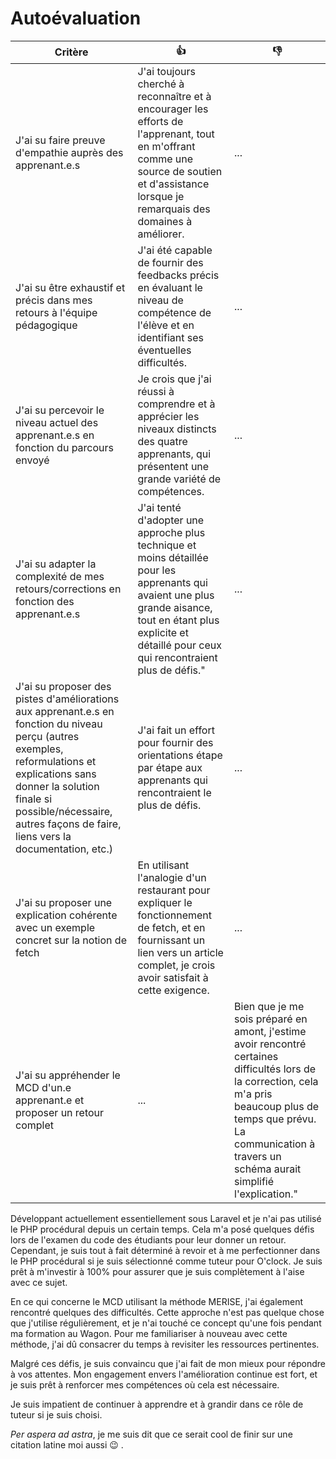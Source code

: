 # Autoévaluation

| Critère | 👍 | 👎 |
| ---------------- | ---------------- | ---------------- | 
| J'ai su faire preuve d'empathie auprès des apprenant.e.s | J'ai toujours cherché à reconnaître et à encourager les efforts de l'apprenant, tout en m'offrant comme une source de soutien et d'assistance lorsque je remarquais des domaines à améliorer.| ... |
| J'ai su être exhaustif et précis dans mes retours à l'équipe pédagogique | J'ai été capable de fournir des feedbacks précis en évaluant le niveau de compétence de l'élève et en identifiant ses éventuelles difficultés.| ... |
| J'ai su percevoir le niveau actuel des apprenant.e.s en fonction du parcours envoyé | Je crois que j'ai réussi à comprendre et à apprécier les niveaux distincts des quatre apprenants, qui présentent une grande variété de compétences.| ... |
| J'ai su adapter la complexité de mes retours/corrections en fonction des apprenant.e.s  | J'ai tenté d'adopter une approche plus technique et moins détaillée pour les apprenants qui avaient une plus grande aisance, tout en étant plus explicite et détaillé pour ceux qui rencontraient plus de défis." | ...|
| J'ai su proposer des pistes d'améliorations aux apprenant.e.s en fonction du niveau perçu (autres exemples, reformulations et explications sans donner la solution finale si possible/nécessaire, autres façons de faire, liens vers la documentation, etc.) | J'ai fait un effort pour fournir des orientations étape par étape aux apprenants qui rencontraient le plus de défis. | ... |
| J'ai su proposer une explication cohérente avec un exemple concret sur la notion de fetch | En utilisant l'analogie d'un restaurant pour expliquer le fonctionnement de fetch, et en fournissant un lien vers un article complet, je crois avoir satisfait à cette exigence.| ... |
| J'ai su appréhender le MCD d'un.e apprenant.e et proposer un retour complet | ... | Bien que je me sois préparé en amont, j'estime avoir rencontré certaines difficultés lors de la correction, cela m'a pris beaucoup plus de temps que prévu. La communication à travers un schéma aurait simplifié l'explication."|


Développant actuellement essentiellement sous Laravel et je n'ai pas utilisé le PHP procédural depuis un certain temps. Cela m'a posé quelques défis lors de l'examen du code des étudiants pour leur donner un retour. Cependant, je suis tout à fait déterminé à revoir et à me perfectionner dans le PHP procédural si je suis sélectionné comme tuteur pour O'clock. Je suis prêt à m'investir à 100% pour assurer que je suis complètement à l'aise avec ce sujet.

En ce qui concerne le MCD utilisant la méthode MERISE, j'ai également rencontré quelques des difficultés. Cette approche n'est pas quelque chose que j'utilise régulièrement, et je n'ai touché ce concept qu'une fois pendant ma formation au Wagon. Pour me familiariser à nouveau avec cette méthode, j'ai dû consacrer du temps à revisiter les ressources pertinentes.

Malgré ces défis, je suis convaincu que j'ai fait de mon mieux pour répondre à vos attentes. Mon engagement envers l'amélioration continue est fort, et je suis prêt à renforcer mes compétences où cela est nécessaire.

Je suis impatient de continuer à apprendre et à grandir dans ce rôle de tuteur si je suis choisi.

*Per aspera ad astra*, je me suis dit que ce serait cool de finir sur une citation latine moi aussi 😉 .